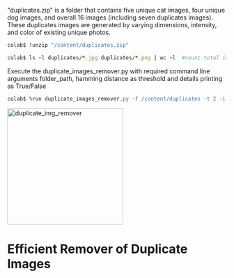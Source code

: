 "duplicates.zip" is a folder that contains five unique cat images, four unique dog images, and overall 16 images (including seven duplicates images). These duplicates images are generated by varying dimensions, intensity, and color of existing unique photos. <br> 

```ruby
colab$ !unzip "/content/duplicates.zip" 
```
```ruby
colab$ ls -l duplicates/*.jpg duplicates/*.png | wc -l  #count total image files with .jpg and .png
```

Execute the duplicate_images_remover.py with required command line arguments folder_path, hamming distance as threshold and details printing as True/False <br>
```ruby
colab$ %run duplicate_images_remover.py -f /content/duplicates -t 2 -i false
```

<img width="266" alt="duplicate_img_remover" src="https://user-images.githubusercontent.com/18000553/134904064-9ed456aa-ca32-4efe-9a8e-139fb4f59d48.png">

# Efficient Remover of Duplicate Images
